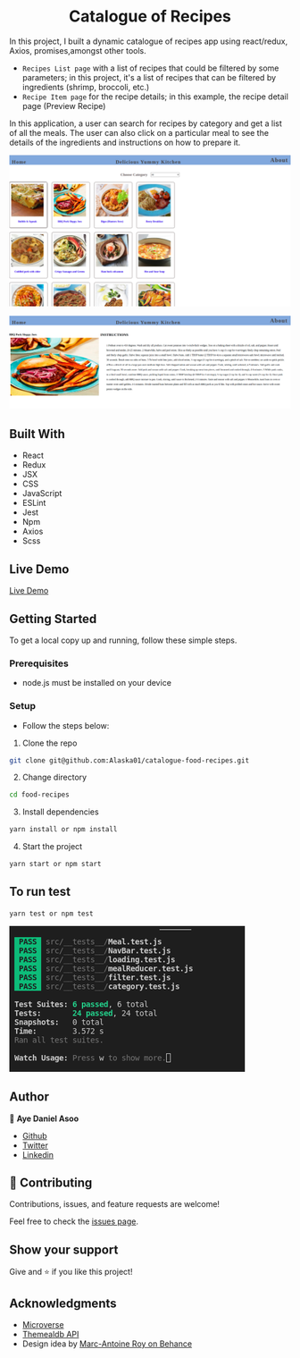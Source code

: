 <h1 align="center">Catalogue of Recipes</h1>

> 
In this project, I built a dynamic catalogue of recipes app using react/redux, Axios, promises,amongst other tools.
- `Recipes List page` with a list of recipes that could be filtered by some parameters; in this project, it's a list of recipes that can be filtered by ingredients (shrimp, broccoli, etc.)
- `Recipe Item page` for the recipe details; in this example, the recipe detail page (Preview Recipe)

In this application, a user can search for recipes by category and get a list of all the meals. The user can also click on a particular meal to see the details of the ingredients and instructions on how to prepare it.

![screenshot](./src/meala.png)

![screenshot](./src/meala2.png)

## Built With

- React
- Redux
- JSX
- CSS
- JavaScript
- ESLint
- Jest
- Npm
- Axios
- Scss

## Live Demo
[Live Demo](https://aye-food-recipe.netlify.app/)

## Getting Started

To get a local copy up and running, follow these simple steps.

### Prerequisites

- node.js must be installed on your device

### Setup

- Follow the steps below:

1. Clone the repo

```sh
git clone git@github.com:Alaska01/catalogue-food-recipes.git
```
2. Change directory 
```sh
cd food-recipes
```

3. Install dependencies

```sh
yarn install or npm install
```

4. Start the project

```sh
yarn start or npm start
```

## To run test
```sh
yarn test or npm test
```

![screenshot](./src/testreact.png)

## Author

👤 **Aye Daniel Asoo**

- [Github](https://github.com/Alaska01)
- [Twitter](https://twitter.com/AyeAsoo)
- [Linkedin](https://www.linkedin.com/in/daniel-asoo-aye/)

## 🤝 Contributing

Contributions, issues, and feature requests are welcome!

Feel free to check the [issues page](https://github.com/Alaska01/catalogue-food-recipes/issues).

## Show your support

Give and ⭐️ if you like this project!

## Acknowledgments

- [Microverse](https://www.microverse.org/)
- <a href="https://www.themealdb.com/api.php" target="_blank">Themealdb API</a>
- Design idea by <a href="https://www.behance.net/gallery/11351281/NomNom" target="_blank">Marc-Antoine Roy on Behance</a>